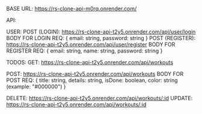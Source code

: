 BASE URL: https://rs-clone-api-m0rq.onrender.com/

API:

USER: 
  POST (LOGIN): https://rs-clone-api-t2y5.onrender.com/api/user/login
  BODY FOR LOGIN REQ:
  {
    email: string,
    password: string
  }
  POST (REGISTER): https://rs-clone-api-t2y5.onrender.com/api/user/register
  BODY FOR REGISTER REQ: 
  {
    email: string,
    name: string,
    password: string
  }

TODOS:
  GET: https://rs-clone-api-t2y5.onrender.com/api/workouts
  
  POST: https://rs-clone-api-t2y5.onrender.com/api/workouts
  BODY FOR POST REQ: 
  {
    title: string,
    details: string,
    isDone: boolean,
    color: string (example: "#000000")
  }
  
  DELETE: https://rs-clone-api-t2y5.onrender.com/api/workouts/:id
  UPDATE: https://rs-clone-api-t2y5.onrender.com/api/workouts/:id

